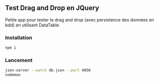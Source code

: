 ## Test Drag and Drop en JQuery

Petite app pour tester le drag and drop (avec persistence des données en bdd) en utilisant DataTable.


### Installation

```bash
npm i
```

### Lancement 

```bash
json-server --watch db.json --port 4050
nodemon
```